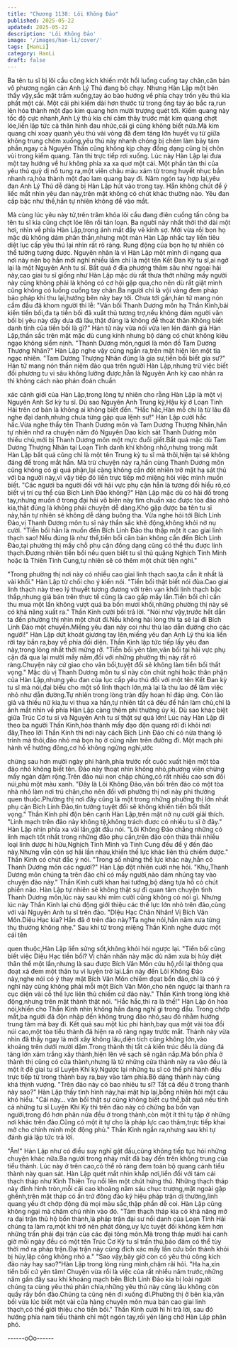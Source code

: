 ```yaml
---
title: "Chương 1138: Lôi Không Đảo"
published: 2025-05-22
updated: 2025-05-22
description: 'Lôi Không Đảo'
image: '/images/han-li/cover/'
tags: [HanLi]
category: HanLi
draft: false
---
```


Ba tên tu sĩ bị lôi cầu công kích khiến một hồi luống cuống tay
chân,căn bản vô phương ngăn cản Anh Lý Thú đang bỏ chạy.
Nhưng Hàn Lập một bên thấy vậy,sắc mặt trầm xuống,tay áo bào
hướng về phía chạy trốn yêu thú kia phất một cái.
Một cái phi kiếm dài hơn thước từ trong ống tay áo bắc ra,run lên
hóa thành một đạo kim quang hơn mười trượng quét tới.
Kiếm quang này tốc độ cực nhanh,Anh Lý thú kia chỉ cảm thây
trước mặt kim quang chợt lóe,liền lập tức cả thân hình đau
nhức,cái gì cũng không biết nữa.Mà kim quang chỉ xoay quanh
yêu thú vài vòng đã đem tảng lớn huyết vụ từ giữa không trung
chém xuống,yêu thú này nhanh chóng bị chém làm bảy tám
phần,ngay cả Nguyên Thần cũng không kịp chạy đồng dạng cũng
bị chôn vùi trong kiếm quang.
Tàn thi trực tiếp rơi xuống.
Lúc này Hàn Lập lại đưa một tay hướng về hư không phía xa xa
quơ một cái.
Một phần tàn thi của yêu thú quỷ dị nổ tung ra,một viên châu màu
xám từ trong huyết nhục bắn nhanh ra,hóa thành một đạo lam
quang bay đi.
Năm ngón tay hợp lại,yêu đan Anh Lý Thú dễ dàng bị Hàn Lập
hút vào trong tay.
Hắn không chút để ý liếc mắt nhìn yêu đan này,trên mặt không có
chút khác thường nào.
Yêu đan cấp bậc như thế,hắn tự nhiên không để vào mắt.

Mà cùng lúc yêu này tử,trên trăm khỏa lôi cầu đang điên cuồng
tấn công ba tên tu sĩ kia cũng chợt lóe lên rồi tán loạn.
Ba người này nhất thời thở dài một hơi, nhìn về phía Hàn
Lập,trong ánh mắt đầy vẻ kinh sợ.
Mới vừa rồi bọn họ mặc dù không dám phân thần,nhưng một màn
Hàn Lập nhấc tay liền tiêu diệt lục cấp yêu thú lại nhìn rất rõ ràng.
Rung động của bọn họ tự nhiên có thể tưởng tượng được.
Nguyên nhân là vì Hàn Lập một mình đi ngang qua nơi này nên
bọ hắn mới nghĩ nhiều lắm chỉ là một tên Kết Đan Kỳ tu sĩ,ai ngờ
lại là một Nguyên Anh tu sĩ.
Bất quá ở địa phương thâm sâu như ngoại hải này,cao giai tu sĩ
giống như Hàn Lập mặc dù rất thưa thớt những mấy người này
cũng không phải là không có cơ hội gặp qua,cho nên dù rất giật
mình cũng không có luống cuống tay chân.Ba người chỉ là vội
vàng đem pháp bảo pháp khí thu lại,hướng bên này bay tới.
Chưa tới gần,hán tử mang nón cầm đầu đã khom người thi lễ:
"Vãn bối Thanh Dương môn hạ Thần Kinh,bái kiến tiền bối,đa tạ
tiền bối đã xuất thủ tương trợ,nếu không đám người vãn bối bị yêu
này dây dưa đã lâu,thật đúng là không đễ thoát thân.Không biết
danh tính của tiền bối là gì?" Hán tử này vừa nói vừa len lén đánh
giá Hàn Lập,thần sắc trên mặt mặc dù cung kính nhưng bộ dáng
có chút không kiêu ngạo không siểm nịnh.
"Thanh Dương môn,ngươi là môn đồ Tam Dương Thượng Nhân?"
Hàn Lập nghe vậy cũng ngẩn ra,trên mặt hiện lên một tia ngạc
nhiên.
"Tam Dương Thượng Nhân đúng là gia sư,tiền bối biết gia sư?"
Hán tử mang nón thần niệm đảo qua trên người Hàn Lập,nhưng
trừ việc biết đối phương tu vi sâu không lường được,hẳn là
Nguyên Anh kỳ cao nhân ra thì không cách nào phán đoán chuẩn

xác cảnh giới của Hàn Lập,trong lòng tự nhiên cho rằng Hàn Lập
là một vị Nguyên Anh Sơ kỳ tu sĩ.
Dù sao Nguyên Anh Trung kỳ,Hậu kỳ ở Loạn Tinh Hải trên cơ bản
là không ai không biết đến.
"Hắc hắc,Hàn mỗ chỉ là từ lâu đã nghe đại danh,nhưng chưa từng
gặp qua lệnh sư!"
Hàn Lập cười hắc hắc.Vừa nghe thấy tên Thanh Dương môn và
Tam Dương Thượng Nhân,hắn tự nhiên nhớ ra chuyện năm đó
Nguyên Dao kích sát Thanh Dương môn thiếu chủ,mới bị Thanh
Dương môn một mực đuổi giết.Bất quá mặc dù Tam Dương
Thượng Nhân tại Loạn Tinh danh khí không nhỏ,nhưng trong mắt
Hàn Lập bất quá cũng chỉ là một tên Trung kỳ tu sĩ mà thôi,hiện
tại sẽ không đáng để trong mắt hắn.
Mà trừ chuyện này ra,hắn cùng Thanh Dương môn cũng không
có gì quá phận,lại càng không cần đột nhiên trở mặt hạ sát thủ
với ba người này,vì vậy tiếp đó liền trực tiếp mở miệng hỏi việc
mình muốn biết.
"Các ngươi ba người đối với hải vực phụ cận hẳn là tương đối
hiểu rõ,có biết vị trí cụ thể của Bích Linh Đảo không?"
Hàn Lập mặc dù có hải đồ trong tay,nhưng muốn ở trong đại hải
vô biên này tìm chuẩn xác được tòa đảo nhỏ kia,thật đúng là
không phải chuyện dễ dàng.Khó gặp được ba tên tu sĩ này,hắn tự
nhiên sẽ không dễ dàng buông tha.
Vừa nghe hỏi tới Bích Linh Đảo,vị Thanh Dương môn tu sĩ này
thần sắc khẽ động,không khỏi nở nụ cười.
"Tiền bối hẳn là muốn đến Bích Linh Đảo thu thập một ít cao giai
linh thạch sao! Nếu đúng là như thế,tiền bối căn bản không cần
đến Bích Linh Đảo,tại phường thị mấy chỗ phụ cận đồng dạng
cũng có thể thu được linh thạch.Đương nhiên tiền bối nếu quen
biết tu sĩ thủ quặng Nghịch Tinh Minh hoặc là Thiên Tinh Cung,tự
nhiên sẽ có thêm một chút tiện nghi."

"Trong phường thị nơi này có nhiều cao giai linh thạch sao,ta cần
ít nhất là vài khối." Hàn Lập từ chối cho ý kiến nói.
"Tiền bối thật biết nói đùa.Cao giai linh thạch này theo lý thuyết
tương đương với trên vạn khối linh thạch bậc thấp,nhưng giá bán
trên thực tế cũng là cao gấp mấy lần.Tiền bối chỉ cần thu mua một
lần không vượt quá ba bốn mươi khối,những phường thị này sẽ có
khả năng xuất ra." Thần Kinh cười bồi trả lời.
"Nói như vậy,trước hết dẫn ta đến phường thị nhìn một chút
đi.Nếu không hài lòng thì ta sẽ lại đi Bích Linh Đảo một
chuyến.Miếng yêu đan này coi như thù lao dẫn đường cho các
người!" Hàn Lập dứt khoát giương tay lên,miếng yêu đan Anh Lý
thú kia liền rời tay bắn ra,bay về phía đối diện.
Thần Kinh lập tức tiếp lấy yêu đan này,trong lòng nhất thời mừng
rỡ.
"Tiền bối yên tâm,vãn bối tại hải vực phụ cận đã qua lại mười mấy
năm,đối với những phường thị này rất rõ ràng.Chuyện này cứ giao
cho vãn bối,tuyệt đối sẽ không làm tiền bối thất vọng." Mặc dù vị
Thanh Dương môn tu sĩ này còn chút nghi hoặc thân phận của
Hàn Lập,nhưng yêu đan của lục cấp yêu thú đối với một tên Kết
Đan kỳ tu sĩ mà nói,đại biếu cho một số linh thạch lớn,mà lại là
thu lao để làm việc nhỏ như dẫn đường.Tự nhiên trong lòng tràn
đầy hoan hỉ đáp ứng.
Còn lão giả và thiếu nữ kia,tu vi thua xa hắn,tự nhiên tất cả đều
để hắn làm chủ,chỉ là ánh mắt nhìn về phía Hàn Lập càng thêm
phi thường úy kị.
Dù sao khác biệt giữa Trúc Cơ tu sĩ và Nguyên Anh tu sĩ thật sự
quá lớn!
Lúc này Hàn Lập đi theo ba người Thần Kinh,hóa thành mấy đạo
độn quang rời đi khỏi nơi đây,Theo lời Thần Kinh thì nơi này cách
Bích Linh Đảo chỉ có nửa tháng lộ trình mà thôi,đảo nhỏ mà bọn
họ ở cũng nằm trên đường đi.
Một mạch phi hành về hướng đông,cơ hồ không ngừng nghỉ,ước

chừng sau hơn mười ngày phi hành,phía trước rốt cuộc xuất hiện
một tòa đảo nhỏ không biết tên.
Đảo này thoạt nhìn không nhỏ,phương viên chừng mấy ngàn dặm
rộng.Trên đảo núi non chập chùng,có rất nhiều cao sơn đồi
núi,phủ một màu xanh.
"Đây là Lôi Không Đảo,vãn bối trên đảo có một tòa nhà nhỏ làm
nơi trú chân,cho nên đối với phường thị nơi này phi thường quen
thuộc.Phường thị nơi đây cũng là một trong những phường thị lớn
nhất phụ cận Bích Linh Đảo,tin tưởng tuyệt đối sẽ không khiến
tiền bối thất vọng." Thần Kinh phi độn bên cạnh Hàn Lập,trên mặt
nở nụ cười giải thích.
"Linh mạch trên đảo này không tệ,không trách được có nhiều tu sĩ
ở đây." Hàn Lập nhìn phía xa vài lần,gật đầu nói.
"Lôi Không Đảo chẳng những có linh mạch tốt nhất trong những
đảo phụ cần,trên đảo còn thừa thãi nhiều loại linh dược hi
hữu,Nghịch Tinh Minh và Tinh Cung đều để ý đến đảo này.Nhưng
vẫn còn sợ hãi lần nhau,khiến thế lực khác liên thủ chiếm được."
Thần Kinh có chút đắc ý nói.
"Trong số những thế lực khác này,hẳn có Thanh Dương môn các
ngươi?" Hàn Lập đột nhiên cười nhẹ hỏi.
"Khụ,Thanh Dương môn chúng ta trên đảo chỉ có mấy người,nào
dám nhúng tay vào chuyện đảo này." Thần Kinh cười khan hai
tướng,bộ dáng tựa hồ có chút phiền não.
Hàn Lập tự nhiên sẽ không thật sự đi quan tâm chuyện tình
Thanh Dương môn,lúc này sau khi mỉm cười cũng không có nói
gì.
Nhưng lúc này Thần Kinh lại chủ động giới thiệu các thế lực lớn
nhỏ trên đảo,cùng với vài Nguyên Anh tu sĩ trên đảo.
"DIệu Hạc Chân Nhân! Vị Bích Vân Môn.Diệu Hạc kia? Hắn đã ở
trên đảo này?Ta nghe nói,hắn năm xưa từng thụ thương không
nhẹ." Sau khi từ trong miệng Thần Kinh nghe được một cái tên

quen thuộc,Hàn Lập liền sửng sốt,không khỏi hỏi ngược lại.
"Tiền bối cũng biết việc Diệu Hạc tiền bối? Vị chân nhân này mặc
dù năm xưa bị hủy diệt thân thể một lần,nhưng là sau được Bích
Vân Môn cứu hộ,rồi lại thông qua đoạt xá đem một thân tu vi
luyện trở lại.Lần này đến Lôi Không Đảo này,nghe nói có ý thay
mặt Bích Vân Môn chiếm đọat bổn đảo,chỉ là có ý nghĩ này cũng
không phải mỗi một Bích Vân Môn,cho nên ngược lại thành ra cục
diện vài cỗ thế lực liên thủ chiếm cứ đảo này." Thần Kinh trong
lòng khẽ động,nhưng trên mặt thành thật nói.
"Hắc hắc,thì ra là thế!" Hàn Lập ôn hòa nói,khiến cho Thần Kinh
nhìn không hắn đang nghĩ gì trong đầu.
Trong chớp mắt,ba người đã độn nhập đến không trung đảo
nhỏ,sau đó nhằm hướng trung tâm mà bay đi.
Kết quả sau một lúc phi hành,bay qua một vài tòa đồi núi cao,một
tòa tiểu thành đã hiện ra rõ ràng ngay trước mắt.
Thành này vừa nhìn đã thấy ngay là mới xây không lâu,diện tích
cũng không lớn,vào khoảng trên dưới mười dặm.Trong thành thị
tất cả kiến trúc đều là dùng đá tảng lớn xám trắng xây thành,hiện
lên vẻ sạch sẽ ngăn nắp.Mà bốn phía ở thành thị cũng có cửa
thành,nhưng là từ những cửa thành này ra vào đều là một ít đê
giai tu sĩ Luyện Khí kỳ.Ngược lại những tu sĩ có thể phi hành đều
trực tiếp từ trong thành bay ra,bay vào tám phía.Bộ dáng thành
này cũng khá thịnh vượng.
"Trên đảo này có bao nhiêu tu sĩ? Tất cả đều ở trong thành này
sao?" Hàn Lập thấy tình hình này,hai mặt híp lại,bỗng nhiên hỏi
một câu khó hiểu.
"Cái này… vãn bối thật sự cũng không biết cụ thể,bất quá nếu
tính cả những tu sĩ Luyện Khí Kỳ thì trên đảo này có chừng ba
bốn vạn người,trong đó hơn phân nửa đều ở trong thành,còn một
ít thì tụ tập ở những nơi khác trên đảo.Cũng có một ít tự cho là
pháp lực cao thâm,trực tiếp khai mở cho chính mình một động
phủ." Thần Kinh ngẩn ra,nhưng sau khi tự đánh giá lập tức trả lời.

"Ân!" Hàn Lập như có điều suy nghĩ gật đầu,cũng không tiếp tục
hỏi những chuyện khác nữa.Ba người trong nháy mắt đã bay đến
trên không trung của tiểu thành.
Lúc này ở trên cao,có thể rõ ràng đem toàn bộ quang cảnh tiểu
thành này quan sát.
Hàn Lập quét mắt nhìn khắp nơi,liền đối với tám cái thạch tháp
như Kình Thiên Trụ nổi lên một chút hứng thú.
Những thạch tháp này đỉnh hình tròn,mỗi cái cao khoảng năm sáu
chục trượng,mặt ngoài gập ghềnh,trên mặt tháp có ấn trứ đông
đảo ký hiệu pháp trận dị thường,linh quang yếu ớt chớp động đủ
mọi màu sắc,thập phần dễ coi.
Hàn Lập cũng không ngại mà chăm chú nhìn vào đó.
"Tám thạch tháp kia có khả năng mở ra đại trận thủ hộ bổn
thành,là pháp trận đại sư nổi danh của Loạn Tinh Hải chúng ta
làm ra,một khi trở nên phát đông,uy lực tuyệt đối không kém hơn
những trấn phái đại trận của các đại tông môn.Mà trong tháp
mười hai canh giờ mỗi ngày đều có một tên Trúc Cơ Kỳ tu sĩ trấn
thủ,bảo đảm có thể tùy thời mở ra pháp trận.Đại trận này cũng
đích xác mấy lần cứu bổn thành khỏi bị hủy,lập công không nhỏ
a."
"Sao vậy,bây giờ còn có yêu thú công kích đảo này hay sao?"Hàn
Lập trong lòng rùng mình,chậm rãi hỏi.
"Ha ha,xin tiền bối cứ yên tâm! Chuyện vừa rồi là việc của rất
nhiều năm trước,những năm gần đây sau khi khoáng mạch bên
Bích Linh Đảo kia bị loài người chúng ta cùng yêu thú phân
chia,những yêu thú này cũng lâu không còn quấy rầy bổn
đảo.Chúng ta cũng nên đi xuống đi.Phường thị ở bên kia,vãn bối
vừa lúc biết một vài cửa hàng chuyên môn mua bán cao giai linh
thạch,có thể giới thiệu cho tiền bối." Thần Kinh cười hì hì trả lời,
sau đó hướng phía nam tiểu thành chỉ một ngón tay,rồi yên lặng
chờ Hàn Lập phân phó.

------oOo------
